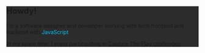 <div style=" background-color: #2c2c2c;">
  <h2>Howdy!</h2>
  <p>I’m a software designer and developer working with both frontend and backend with <span style="color: #00bfff;">JavaScript</span>
  </p>
  <p>In my spare time, I enjoy participating in <a href="https://tryhackme.com/p/hariprasad0">Capture The Flag challenges</a> </p>
</div>
